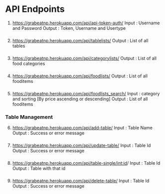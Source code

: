 # API Endpoints

1. https://grabeatnp.herokuapp.com/api/api-token-auth/
   Input : Username and Password
   Output : Token, Username and Usertype

###

2. https://grabeatnp.herokuapp.com/api/tablelists/
   Output : List of all tables

###

3. https://grabeatnp.herokuapp.com/api/categorylists/
   Output : List of all food categories

###

4. https://grabeatnp.herokuapp.com/api/foodlists/
   Output : List of all fooditems

###

5. https://grabeatnp.herokuapp.com/api/foodlists_search/
   Input : category and sorting [By price ascending or descending]
   Output : List of all fooditems

### Table Management

6. https://grabeatnp.herokuapp.com/api/add-table/
   Input : Table Name
   Output : Success or error message

###

7. https://grabeatnp.herokuapp.com/api/update-table/
   Input : Table Id
   Output : Success or error message

###

8. https://grabeatnp.herokuapp.com/api/table-single/<int:id>/
   Input : Table Id
   Output : Table with that id

###

9. https://grabeatnp.herokuapp.com/api/delete-table/
   Input : Table Id
   Output : Success or error message
